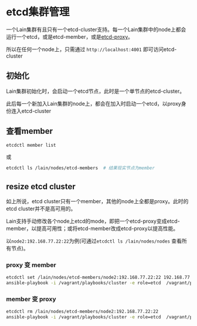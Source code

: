 # etcd集群管理

一个Lain集群有且只有一个etcd-cluster支持。每一个Lain集群中的node上都会运行一个etcd，或是etcd-member，或是[etcd-proxy](https://github.com/coreos/etcd/blob/master/Documentation/proxy.md)。

所以在任何一个node上，只需通过 `http://localhost:4001` 即可访问etcd-cluster

## 初始化

Lain集群初始化时，会启动一个etcd节点，此时是一个单节点的etcd-cluster。

此后每一个新加入Lain集群的node上，都会在加入时启动一个etcd，以proxy身份连入etcd-cluster

## 查看member

```bash
etcdctl member list
```
或
```bash
etcdctl ls /lain/nodes/etcd-members  # 结果现实节点为member
```

## resize etcd cluster
如上所说，etcd cluster只有一个member，其他的node上全都是proxy。此时的etcd cluster并不是高可用的。

Lain支持手动修改各个node上etcd的mode，即把一个etcd-proxy变成etcd-member，以提高可用性；或将etcd-member改成etcd-proxy以提高性能。

以`node2:192.168.77.22:22`为例(可通过`etcdctl ls /lain/nodes/nodes` 查看所有节点)。

### proxy 变 member
```bash
etcdctl set /lain/nodes/etcd-members/node2:192.168.77.22:22 192.168.77.22
ansible-playbook -i /vagrant/playbooks/cluster -e role=etcd  /vagrant/playbooks/role.yaml
```

### member 变 proxy

```bash
etcdctl rm /lain/nodes/etcd-members/node2:192.168.77.22:22
ansible-playbook -i /vagrant/playbooks/cluster -e role=etcd  /vagrant/playbooks/role.yaml
```
